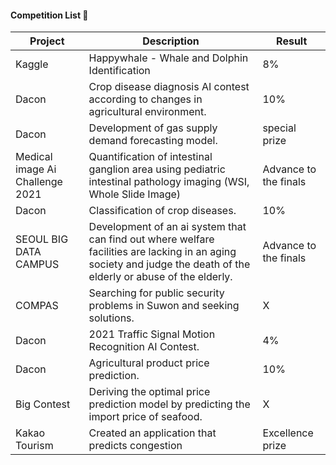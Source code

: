 #### Competition List 📝

| Project                         | Description                                                                                                                                                         | Result                |
|---------------------------------|---------------------------------------------------------------------------------------------------------------------------------------------------------------------|-----------------------|
| Kaggle                           | Happywhale - Whale and Dolphin Identification                                                                                                           | 8%       |
| Dacon                           | Crop disease diagnosis AI contest according to changes in agricultural environment.                                                                                                               | 10%         |
| Dacon                           | Development of gas supply demand forecasting model.                                                                                                                 | special prize         |
| Medical image Ai Challenge 2021 | Quantification of intestinal ganglion area using pediatric intestinal pathology imaging (WSI, Whole Slide Image)                                                    | Advance to the finals |
| Dacon                           | Classification of crop diseases.                                                                                                                                    | 10%                   |
| SEOUL BIG DATA CAMPUS           | Development of an ai system that can find out where welfare facilities are lacking in an aging society and judge the death of the elderly or abuse of the elderly.  | Advance to the finals |
| COMPAS                          | Searching for public security problems in Suwon and seeking solutions.                                                                                              | X                     |
| Dacon                           | 2021 Traffic Signal Motion Recognition AI Contest.                                                                                                                  | 4%                    |
| Dacon                           | Agricultural product price prediction.                                                                                                                              | 10%                   |
| Big Contest                     | Deriving the optimal price prediction model by predicting the import price of seafood.                                                                              | X                     |
| Kakao Tourism                   | Created an application that predicts congestion                                                                                                                     | Excellence prize      |
